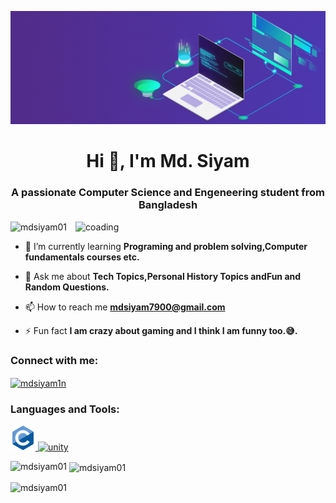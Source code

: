 ![logo](https://github.com/MdSiyam01/MdSiyam01/blob/main/241765440-80728820-e06b-4f96-9c9e-9df46f0cc0a5.gif)
 <h1 align="center">Hi 👋, I'm Md. Siyam</h1>
<h3 align="center">A passionate Computer Science and Engeneering student from Bangladesh</h3>
<img align="right" alt="coading" width="400" src="https://camo.githubusercontent.com/19db51af5f90f1b152bc0b9078f5fe97053955be5074f03f17019c70345bdcdb/68747470733a2f2f6d69726f2e6d656469756d2e636f6d2f6d61782f313336302f302a37513379765349765f7430696f4a2d5a2e676966"
<p align="left"> <img src="https://komarev.com/ghpvc/?username=mdsiyam01&label=Profile%20views&color=0e75b6&style=flat" alt="mdsiyam01" /> </p>

- 🌱 I’m currently learning **Programing and problem solving,Computer fundamentals courses etc.**

- 💬 Ask me about **Tech Topics,Personal History Topics andFun and Random Questions.**

- 📫 How to reach me **mdsiyam7900@gmail.com**

- ⚡ Fun fact **I am crazy about gaming and I think I am funny too.😅.**

<h3 align="left">Connect with me:</h3>
<p align="left">
<a href="https://fb.com/mdsiyam1n" target="blank"><img align="center" src="https://raw.githubusercontent.com/rahuldkjain/github-profile-readme-generator/master/src/images/icons/Social/facebook.svg" alt="mdsiyam1n" height="30" width="40" /></a>
</p>

<h3 align="left">Languages and Tools:</h3>
<p align="left"> <a href="https://www.cprogramming.com/" target="_blank" rel="noreferrer"> <img src="https://raw.githubusercontent.com/devicons/devicon/master/icons/c/c-original.svg" alt="c" width="40" height="40"/> </a> <a href="https://unity.com/" target="_blank" rel="noreferrer"> <img src="https://www.vectorlogo.zone/logos/unity3d/unity3d-icon.svg" alt="unity" width="40" height="40"/> </a> </p>

<p><img align="left" src="https://github-readme-stats.vercel.app/api/top-langs?username=mdsiyam01&show_icons=true&locale=en&layout=compact" alt="mdsiyam01" /></p>

<p>&nbsp;<img align="center" src="https://github-readme-stats.vercel.app/api?username=mdsiyam01&show_icons=true&locale=en" alt="mdsiyam01" /></p>

<p><img align="center" src="https://github-readme-streak-stats.herokuapp.com/?user=mdsiyam01&" alt="mdsiyam01" /></p>

<!--
**MdSiyam01/MdSiyam01** is a ✨ _special_ ✨ repository because its `README.md` (this file) appears on your GitHub profile.

Here are some ideas to get you started:

- 🔭 I’m currently working on ...
- 🌱 I’m currently learning ...
- 👯 I’m looking to collaborate on ...
- 🤔 I’m looking for help with ...
- 💬 Ask me about ...
- 📫 How to reach me: ...
- 😄 Pronouns: ...
- ⚡ Fun fact: ...
-->
